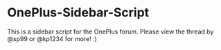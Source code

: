 OnePlus-Sidebar-Script
======================

This is a sidebar script for the OnePlus forum.
Please view the thread by @sp99 or @kp1234 for more! :)
